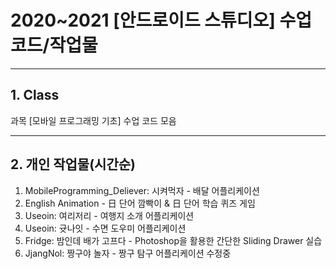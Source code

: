 # 2020~2021 [안드로이드 스튜디오] 수업 코드/작업물 
--------
## 1. Class
과목 [모바일 프로그래밍 기초] 수업 코드 모음

-----
## 2. 개인 작업물(시간순)
1. MobileProgramming_Deliever: 시켜먹자 - 배달 어플리케이션
2. English Animation - 日 단어 깜빡이 & 日 단어 학습 퀴즈 게임
3. Useoin: 여리저리 - 여행지 소개 어플리케이션
4. Useoin: 귯나잇 - 수면 도우미 어플리케이션 
5. Fridge: 밤인데 배가 고프다 - Photoshop을 활용한 간단한 Sliding Drawer 실습 
6. JjangNol: 짱구야 놀자 - 짱구 탐구 어플리케이션
수정중
